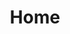 ---
home: true
icon: material-symbols:home
title: Home
heroImage: /logo.webp
heroText: ClockworkPi-Fans Manual
tagline: To make your uConsole, DevTerm and GameShell to be more funny!
actions:
  - text: Get Started 🌟
    link: /docs/gameshell-ext/
    type: primary

  - text: Docs 📖
    link: /docs/

features:
  - title: Complete document
    icon: material-symbols:menu-book
    details: It is sorted out according to the information sorted out by many enthusiasts, and each step is very detailed.

  - title: Comments and responses
    icon: mdi:comment-processing
    details: Fans are very welcome to comment actively, and we will reply as soon as possible.

  - title: Unexpected new gameplay
    icon: material-symbols:fiber-new-rounded
    details: As long as there are new and interesting gameplay, we will update them here as soon as possible.

copyright: false
footer: Theme by <a href="https://theme-hope.vuejs.press/" target="_blank">VuePress Theme Hope</a> | GPLv3 Licensed, Copyright © 2023-present <a href="https://clockworkpi-fans.com" target="_blank">ClockworkPi-Fans</a>
---